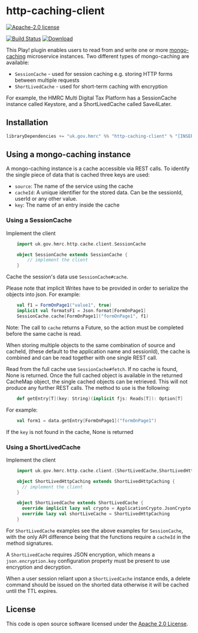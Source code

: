 # http-caching-client

[![Apache-2.0 license](http://img.shields.io/badge/license-Apache-brightgreen.svg)](http://www.apache.org/licenses/LICENSE-2.0.html)

[![Build Status](https://travis-ci.org/hmrc/http-caching-client.svg)](https://travis-ci.org/hmrc/http-caching-client) [ ![Download](https://api.bintray.com/packages/hmrc/releases/http-caching-client/images/download.svg) ](https://bintray.com/hmrc/releases/http-caching-client/_latestVersion)

This Play! plugin enables users to read from and write one or more [mongo-caching](https://github.com/hmrc/mongo-caching) microservice instances. Two different types of mongo-caching are available:

* ```SessionCache``` - used for session caching e.g. storing HTTP forms between multiple requests
* ```ShortLivedCache``` - used for short-term caching with encryption

For example, the HMRC Multi Digital Tax Platform has a SessionCache instance called Keystore, and a ShortLivedCache called Save4Later.

## Installation

``` scala
libraryDependencies += "uk.gov.hmrc" %% "http-caching-client" % "[INSERT_VERSION]"
```

## Using a mongo-caching instance

A mongo-caching instance is a cache accessible via REST calls. To identify the single piece of data that is cached three keys are used:

- `source`: The name of the service using the cache
- `cacheId`: A unique identifier for the stored data. Can be the sessionId, userId or any other value.
- `key`: The name of an entry inside the cache

### Using a SessionCache

Implement the client

```scala
    import uk.gov.hmrc.http.cache.client.SessionCache

    object SessionCache extends SessionCache {
        // implement the client
    }
```

Cache the session's data use ```SessionCache#cache```. 

Please note that implicit Writes have to be provided in order to serialize the objects into json. For example:

```scala
    val f1 = FormOnPage1("value1", true)
    implicit val formatsF1 = Json.format[FormOnPage1]
    SessionCache.cache[FormOnPage1]("formOnPage1", f1)
```

Note: The call to ```cache``` returns a Future, so the action must be completed before the same cache is read.

When storing multiple objects to the same combination of source and cacheId, (these default to the application name and sessionId), the cache is combined and can be read together with one single REST call.

Read from the full cache use ```SessionCache#fetch```. If no cache is found, None is returned. Once the full cached object is available in the returned CacheMap object, the single cached objects can be retrieved. This will not produce any further REST calls. The method to use is the following:

```scala
    def getEntry[T](key: String)(implicit fjs: Reads[T]): Option[T]
```

For example:

```scala
    val form1 = data.getEntry[FormOnPage1]("formOnPage1")
```

If the `key` is not found in the cache, None is returned

### Using a ShortLivedCache

Implement the client

```scala
    import uk.gov.hmrc.http.cache.client.{ShortLivedCache,ShortLivedHttpCaching}

    object ShortLivedHttpCaching extends ShortLivedHttpCaching {
      // implement the client
    }

    object ShortLivedCache extends ShortLivedCache {
      override implicit lazy val crypto = ApplicationCrypto.JsonCrypto
      override lazy val shortLiveCache = ShortLivedHttpCaching
    }
```

For ```ShortLivedCache``` examples see the above examples for ```SessionCache```, with the only API difference being that the functions require a ```cacheId``` in the method signatures.

A ```ShortLivedCache``` requires JSON encryption, which means a ```json.encryption.key``` configuration property must be present to use encryption and decryption.

When a user session reliant upon a ```ShortLivedCache``` instance ends, a delete command should be issued on the shorted data otherwise it will be cached until the TTL expires.

## License ##

This code is open source software licensed under the [Apache 2.0 License]("http://www.apache.org/licenses/LICENSE-2.0.html").

